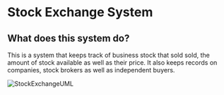Stock Exchange System
=======================

## What does this system do?

This is a system that keeps track of business stock that sold sold, the amount of stock available as well as their
price. It also keeps records on companies, stock brokers as well as independent buyers.

![StockExchangeUML](https://user-images.githubusercontent.com/36732253/56271330-8e799780-60f8-11e9-9a1f-4594be2a5abc.jpg)
